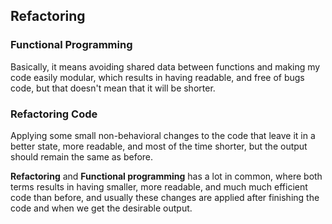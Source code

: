## Refactoring

### Functional Programming

Basically, it means avoiding shared data between functions and making my code easily modular, which results in having readable, and free of bugs code, but that doesn't mean that it will be shorter.

### Refactoring Code

Applying some small non-behavioral changes to the code that leave it in a better state, more readable, and most of the time shorter, but the output should remain the same as before.

**Refactoring** and **Functional programming** has a lot in common, where both terms results in having smaller, more readable, and much much efficient code than before, and usually these changes are applied after finishing the code and when we get the desirable output.
